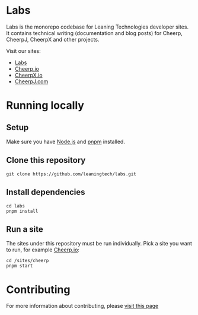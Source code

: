 # Labs

Labs is the monorepo codebase for Leaning Technologies developer sites. It contains technical writing (documentation and blog posts) for Cheerp, CheerpJ, CheerpX and other projects.

Visit our sites:

- [Labs](https://labs.leaningtech.com/)
- [Cheerp.io](https://cheerp.io/)
- [CheerpX.io](https://cheerpx.io/)
- [CheerpJ.com](https://cheerpj.com/)

# Running locally

## Setup

Make sure you have [Node.js](https://nodejs.org/en/download/package-manager) and [pnpm](https://pnpm.io/installation) installed.

## Clone this repository

```shell
git clone https://github.com/leaningtech/labs.git
```

## Install dependencies

```shell
cd labs
pnpm install
```

## Run a site

The sites under this repository must be run individually. Pick a site you want to run, for example [Cheerp.io](https://cheerp.io/):

```shell
cd /sites/cheerp
pnpm start
```

# Contributing

For more information about contributing, please [visit this page](https://labs.leaningtech.com/docs/contributing)
